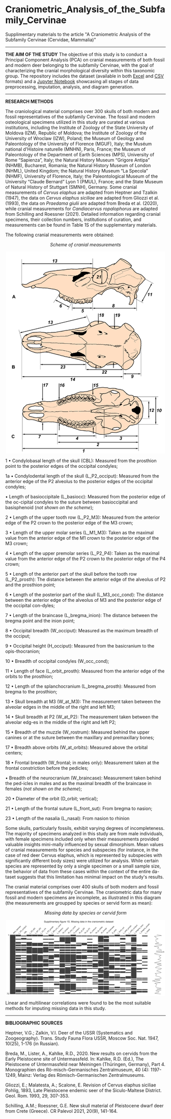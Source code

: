 # Craniometric_Analysis_of_the_Subfamily_Cervinae
Supplimentary materials to the article "A Craniometric Analysis of the Subfamily Cervinae (Cervidae, Mammalia)"

***
**THE AIM OF THE STUDY**
The objective of this study is to conduct a Principal Component Analysis (PCA) on cranial measurements of both fossil and modern deer belonging to the subfamily Cervinae, with the goal of characterizing the cranial morphological diversity within this taxonomic group. The repository includes the dataset (available in both [Excel](https://github.com/Praemuntiacus/Craniometric_Analysis_of_the_Subfamily_Cervinae/blob/main/Table%201S.%20CERVIDAE%20CRANIAL%20MEASUREMENTS.xlsx) and [CSV](https://github.com/Praemuntiacus/Craniometric_Analysis_of_the_Subfamily_Cervinae/blob/main/Table%201S.%20CERVIDAE%20CRANIAL%20MEASUREMENTS.csv) formats) and a [Jupyter Notebook](https://github.com/Praemuntiacus/Craniometric_Analysis_of_the_Subfamily_Cervinae/blob/main/CERVIDAE_CRANIOMETRY.ipynb) showcasing all stages of data preprocessing, imputation, analysis, and diagram generation.

***
**RESEARCH METHODS**

The craniological material comprises over 300 skulls of both modern and fossil representatives of the subfamily Cervinae. The fossil and modern osteological specimens utilized in this study are curated at various institutions, including the Institute of Zoology of the State University of Moldova (IZM), Republic of Moldova; the Institute of Zoology of the University of Wroclaw (IZW), Poland; the Museum of Geology and Paleontology of the University of Florence (MGUF), Italy; the Muséum national d'Histoire naturelle (MNHN), Paris, France; the Museum of Paleontology of the Department of Earth Sciences (MPS), University of Rome “Sapienza”, Italy; the Natural History Museum “Grigore Antipa” (NHMB), Bucharest, Romania; the Natural History Museum of London (NHML), United Kingdom; the Natural History Museum “La Specola” (NHMF), University of Florence, Italy; the Paleontological Museum of the University “Claude Bernard” Lyon 1 (PMUL), France; and the State Museum of Natural History of Stuttgart (SMNH), Germany.
Some cranial measurements of *Cervus elaphus* are adapted from Heptner and Tzalkin (1947), the data on *Cervus elaphus siciliae* are adapted from Gliozzi et al. (1993), the data on *Praedama giulii* are adapted from Breda et al. (2020), while cranial measurements for *Candiacervus ropalophorus* are adapted from Schilling and Roessner (2021). Detailed information regarding cranial specimens, their collection numbers, institutions of curation, and measurements can be found in Table 1S of the supplementary materials.

The following cranial measurements were obtained:

<p align="center">
  <i>Scheme of cranial measurements</i>
</p>

<img src="https://github.com/Praemuntiacus/Craniometric_Analysis_of_the_Subfamily_Cervinae/blob/main/figure-1.jpg" alt="image" width="500" style="display: block; margin: 0 auto;">



1 •	Condylobasal length of the skull (CBL): Measured from the prosthion point to the posterior edges of the occipital condyles;

1a •	Condylodental length of the skull (L_P2_occiput): Measured from the anterior edge of the P2 alveolus to the posterior edges of the occipital condyles;

•	Length of basioccipitale (L_basiocc): Measured from the posterior edge of the oc-cipital condyles to the suture between basioccipital and basisphenoid (*not shown on the scheme*);

2 •	Length of the upper tooth row (L_P2_M3): Measured from the anterior edge of the P2 crown to the posterior edge of the M3 crown;

3 •	Length of the upper molar series (L_M1_M3): Taken as the maximal value from the anterior edge of the M1 crown to the posterior edge of the M3 crown;

4 •	Length of the upper premolar series (L_P2_P4): Taken as the maximal value from the anterior edge of the P2 crown to the posterior edge of the P4 crown;

5 •	Length of the anterior part of the skull before the tooth row (L_P2_prosth): The distance between the anterior edge of the alveolus of P2 and the prosthion point;

6 •	Length of the posterior part of the skull (L_M3_occ_cond): The distance between the anterior edge of the alveolus of M3 and the posterior edge of the occipital con-dyles;

7 •	Length of the braincase (L_bregma_inion): The distance between the bregma point and the inion point;

8 •	Occipital breadth (W_occiput): Measured as the maximum breadth of the occiput;

9 •	Occipital height (H_occiput): Measured from the basicranium to the opis-thocranion;

10 •	Breadth of occipital condyles (W_occ_cond);

11 •	Length of face (L_orbit_prosth): Measured from the anterior edge of the orbits to the prosthion;

12 •	Length of the splanchocranium (L_bregma_prosth): Measured from bregma to the prosthion;

13 •	Skull breadth at M3 (W_at_M3): The measurement taken between the alveolar edges in the middle of the right and left M3;

14 •	Skull breadth at P2 (W_at_P2): The measurement taken between the alveolar edg-es in the middle of the right and left P2;

15 •	Breadth of the muzzle (W_rostrum): Measured behind the upper canines or at the suture between the maxillary and premaxillary bones;

17 •	Breadth above orbits (W_at_orbits): Measured above the orbital centers;

18 •	Frontal breadth (W_frontal; in males only): Measurement taken at the frontal constriction before the pedicles;

•	Breadth of the neurocranium (W_braincase): Measurement taken behind the ped-icles in males and as the maximal breadth of the braincase in females (*not shown on the scheme*);

20 •	Diameter of the orbit (D_orbit; vertical);

21 •	Length of the frontal suture (L_front_sut): From bregma to nasion;

23 •	Length of the nasalia (L_nasal): From nasion to rhinion

Some skulls, particularly fossils, exhibit varying degrees of incompleteness. The majority of specimens analyzed in this study are from male individuals, with female specimens included only when their measurements provided valuable insights mini-mally influenced by sexual dimorphism. Mean values of cranial measurements for species and subspecies (for instance, in the case of red deer Cervus elaphus, which is represented by subspecies with significantly different body sizes) were utilized for analysis. While certain species are represented by only a single specimen or a small sample size, the behavior of data from these cases within the context of the entire da-taset suggests that this limitation has minimal impact on the study's results.

The cranial material comprises over 400 skulls of both modern and fossil representatives of the subfamily Cervinae. The craniometric data for many fossil and modern specimens are incomplete, as illustrated in this diagram (the measurements are groupped by species or servid form as mean):

<p align="center">
  <i>Missing data by species or cervid form</i>
</p>

<img src="https://github.com/Praemuntiacus/Craniometric_Analysis_of_the_Subfamily_Cervinae/blob/main/Fig_1S_missing_data.jpg" alt="image" width="500" style="display: block; margin: 0 auto;">

Linear and multilinear correlations were found to be the most suitable methods for imputing missing data in this study.

 ***
 **BIBLIOGRAPHIC SOURCES**
 
Heptner, V.G.; Zalkin, V.I. Deer of the USSR (Systematics and Zoogeography). Trans. Study Fauna Flora USSR, Moscow Soc. Nat. 1947, 10(25), 1-176 (in Russian).

Breda, M., Lister, A., Kahlke, R.D., 2020. New results on cervids from the Early Pleistocene site of Untermassfeld. In: Kahlke, R.D. (Ed.), The Pleistocene of Untermassfeld near Meiningen (Thüringen, Germany), Part 4. Monographien des Rö-misch-Germanisches Zentralmuseum, 40 (4): 1197-1249, Mainz: Verlag des Römisch-Germanischen Zentralmuseums.

Gliozzi, E.; Malatesta, A.; Scalone, E. Revision of Cervus elaphus siciliae Pohlig, 1893, Late Pleistocene endemic seer of the Siculo-Maltese District. Geol. Rom. 1993, 29, 307-353.

Schilling, A.M.; Roessner, G.E. New skull material of Pleistocene dwarf deer from Crete (Greece). CR Palevol 2021, 20(9), 141-164.


